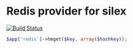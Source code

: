 Redis provider for silex
===========

[![Build Status](https://travis-ci.org/goabonga/silex-redis.svg)](https://travis-ci.org/goabonga/silex-redis)

```php
$app['redis']->hmget($key, array($hashkey));
```
